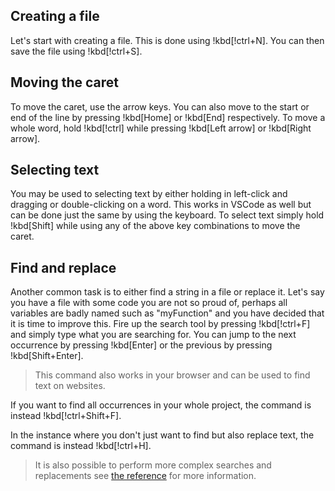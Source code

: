 ## Creating a file

Let's start with creating a file. This is done using !kbd[!ctrl+N]. You can then save the file using !kbd[!ctrl+S].

## Moving the caret

To move the caret, use the arrow keys. You can also move to the start or end of the line by pressing !kbd[Home] or !kbd[End] respectively. To move a whole word, hold !kbd[!ctrl] while pressing !kbd[Left arrow] or !kbd[Right arrow].

## Selecting text

You may be used to selecting text by either holding in left-click and dragging or double-clicking on a word. This works in VSCode as well but can be done just the same by using the keyboard. To select text simply hold !kbd[Shift] while using any of the above key combinations to move the caret.

## Find and replace

Another common task is to either find a string in a file or replace it. Let's say you have a file with some code you are not so proud of, perhaps all variables are badly named such as "myFunction" and you have decided that it is time to improve this. Fire up the search tool by pressing !kbd[!ctrl+F] and simply type what you are searching for. You can jump to the next occurrence by pressing !kbd[Enter] or the previous by pressing !kbd[Shift+Enter].

> This command also works in your browser and can be used to find text on websites.

If you want to find all occurrences in your whole project, the command is instead !kbd[!ctrl+Shift+F].

In the instance where you don't just want to find but also replace text, the command is instead !kbd[!ctrl+H].

> It is also possible to perform more complex searches and replacements see [the reference](https://docs.microsoft.com/en-us/visualstudio/ide/finding-and-replacing-text?view=vs-2022) for more information.
